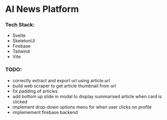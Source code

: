 # AI News Platform

### Tech Stack:
 * Svelte
 * SkeletonUI
 * Firebase
 * Tailwind
 * Vite


### TODO:
 * correctly extract and export url using article.url
 * build web scraper to get article thumbnail from url
 * fix padding of articles
 * add bottom up slide in modal to display summarised article when card is clicked
 * implement drop-down options menu for when user clicks on profile
 * implemement firebase backend
